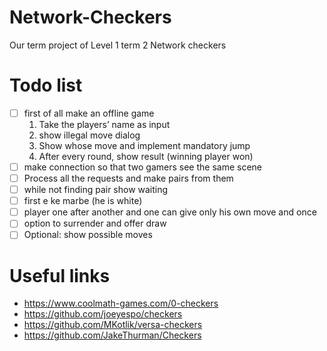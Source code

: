# Network-Checkers
Our term project of Level 1 term 2 Network checkers

# Todo list
- [ ] first of all make an offline game
	1) Take the players’ name as input
	2) show illegal move dialog
	3) Show whose move and implement mandatory jump
	4) After every round, show result (winning player won)
- [ ] make connection so that two gamers see the same scene
- [ ] Process all the requests and make pairs from them
- [ ] while not finding pair show waiting
- [ ] first e ke marbe (he is white)
- [ ] player one after another and one can give only his own move and once
- [ ] option to surrender and offer draw
- [ ] Optional: show possible moves

# Useful links
- https://www.coolmath-games.com/0-checkers
- https://github.com/joeyespo/checkers
- https://github.com/MKotlik/versa-checkers
- https://github.com/JakeThurman/Checkers